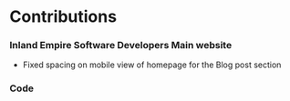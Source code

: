 # Contributions

### Inland Empire Software Developers Main website
 * Fixed spacing on mobile view of homepage for the Blog post section
 
### Code 
